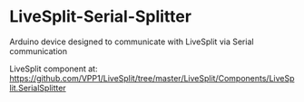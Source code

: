 # LiveSplit-Serial-Splitter
Arduino device designed to communicate with LiveSplit via Serial communication

LiveSplit component at:
https://github.com/VPP1/LiveSplit/tree/master/LiveSplit/Components/LiveSplit.SerialSplitter
